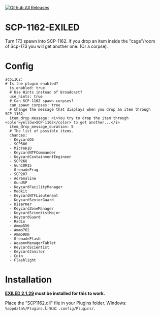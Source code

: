 [![Github All Releases](https://img.shields.io/github/downloads/xRoier/SCP-1162-EXILED/total?color=blueviolet&style=for-the-badge)]()
# SCP-1162-EXILED

Turn 173 spawn into SCP-1162.
If you drop an item inside the "cage"/room of Scp-173 you will get another one. (Or a corpse).

# Config
```
scp1162:
# Is the plugin enabled?
  is_enabled: true
  # Use Hints instead of Broadcast?
  use_hints: true
  # Can SCP-1162 spawn corpses?
  can_spawn_corpses: true
  # Change the message that displays when you drop an item through SCP-1162.
  item_drop_message: <i>You try to drop the item through <color=yellow>SCP-1162</color> to get another...</i>
  item_drop_message_duration: 5
  # The list of possible items.
  chances:
  - KeycardO5
  - SCP500
  - MicroHID
  - KeycardNTFCommander
  - KeycardContainmentEngineer
  - SCP268
  - GunCOM15
  - GrenadeFrag
  - SCP207
  - Adrenaline
  - GunUSP
  - KeycardFacilityManager
  - Medkit
  - KeycardNTFLieutenant
  - KeycardSeniorGuard
  - Disarmer
  - KeycardZoneManager
  - KeycardScientistMajor
  - KeycardGuard
  - Radio
  - Ammo556
  - Ammo762
  - Ammo9mm
  - GrenadeFlash
  - WeaponManagerTablet
  - KeycardScientist
  - KeycardJanitor
  - Coin
  - Flashlight
```


# Installation

**[EXILED 2.1.29](https://github.com/galaxy119/EXILED) must be installed for this to work.**

Place the "SCP1162.dll" file in your Plugins folder.
Windows: ``%appdata%/Plugins``.
Linux: ``.config/Plugins/``.

